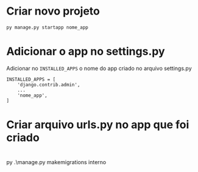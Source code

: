 # Criar novo projeto
```
py manage.py startapp nome_app
```

# Adicionar o app no settings.py
Adicionar no `INSTALLED_APPS` o nome do app criado no arquivo settings.py
```
INSTALLED_APPS = [
    'django.contrib.admin',
    ...
    'nome_app',
]
```

# Criar arquivo urls.py no app que foi criado


# 
py .\manage.py makemigrations interno